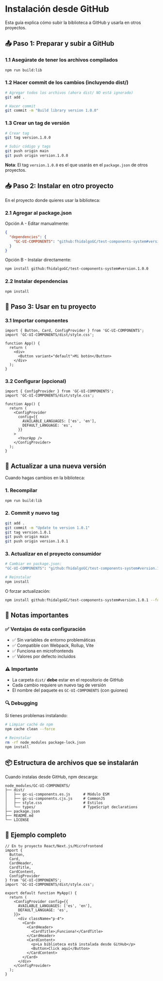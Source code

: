 # Instalación desde GitHub

Esta guía explica cómo subir la biblioteca a GitHub y usarla en otros proyectos.

## 📤 Paso 1: Preparar y subir a GitHub

### 1.1 Asegúrate de tener los archivos compilados
```bash
npm run build:lib
```

### 1.2 Hacer commit de los cambios (incluyendo dist/)
```bash
# Agregar todos los archivos (ahora dist/ NO está ignorado)
git add .

# Hacer commit
git commit -m "Build library version 1.0.0"
```

### 1.3 Crear un tag de versión
```bash
# Crear tag
git tag version.1.0.0

# Subir código y tags
git push origin main
git push origin version.1.0.0
```

**Nota**: El tag `version.1.0.0` es el que usarás en el `package.json` de otros proyectos.

## 📥 Paso 2: Instalar en otro proyecto

En el proyecto donde quieres usar la biblioteca:

### 2.1 Agregar al package.json

Opción A - Editar manualmente:
```json
{
  "dependencies": {
    "GC-UI-COMPONENTS": "github:fhidalgoGC/test-components-system#version.1.0.0"
  }
}
```

Opción B - Instalar directamente:
```bash
npm install github:fhidalgoGC/test-components-system#version.1.0.0
```

### 2.2 Instalar dependencias
```bash
npm install
```

## 🚀 Paso 3: Usar en tu proyecto

### 3.1 Importar componentes
```tsx
import { Button, Card, ConfigProvider } from 'GC-UI-COMPONENTS';
import 'GC-UI-COMPONENTS/dist/style.css';

function App() {
  return (
    <div>
      <Button variant="default">Mi botón</Button>
    </div>
  );
}
```

### 3.2 Configurar (opcional)
```tsx
import { ConfigProvider } from 'GC-UI-COMPONENTS';
import 'GC-UI-COMPONENTS/dist/style.css';

function App() {
  return (
    <ConfigProvider 
      config={{
        AVAILABLE_LANGUAGES: ['es', 'en'],
        DEFAULT_LANGUAGE: 'es',
      }}
    >
      <YourApp />
    </ConfigProvider>
  );
}
```

## 🔄 Actualizar a una nueva versión

Cuando hagas cambios en la biblioteca:

### 1. Recompilar
```bash
npm run build:lib
```

### 2. Commit y nuevo tag
```bash
git add .
git commit -m "Update to version 1.0.1"
git tag version.1.0.1
git push origin main
git push origin version.1.0.1
```

### 3. Actualizar en el proyecto consumidor
```bash
# Cambiar en package.json:
"GC-UI-COMPONENTS": "github:fhidalgoGC/test-components-system#version.1.0.1"

# Reinstalar
npm install
```

O forzar actualización:
```bash
npm install github:fhidalgoGC/test-components-system#version.1.0.1 --force
```

## 📝 Notas importantes

### ✅ Ventajas de esta configuración
- ✅ Sin variables de entorno problemáticas
- ✅ Compatible con Webpack, Rollup, Vite
- ✅ Funciona en microfrontends
- ✅ Valores por defecto incluidos

### ⚠️ Importante
- La carpeta `dist/` **debe** estar en el repositorio de GitHub
- Cada cambio requiere un nuevo tag de versión
- El nombre del paquete es `GC-UI-COMPONENTS` (con guiones)

### 🔍 Debugging

Si tienes problemas instalando:

```bash
# Limpiar caché de npm
npm cache clean --force

# Reinstalar
rm -rf node_modules package-lock.json
npm install
```

## 📦 Estructura de archivos que se instalarán

Cuando instalas desde GitHub, npm descarga:
```
node_modules/GC-UI-COMPONENTS/
├── dist/
│   ├── gc-ui-components.es.js      # Módulo ESM
│   ├── gc-ui-components.cjs.js     # CommonJS
│   ├── style.css                   # Estilos
│   └── types/                      # TypeScript declarations
├── package.json
├── README.md
└── LICENSE
```

## 🎯 Ejemplo completo

```tsx
// En tu proyecto React/Next.js/Microfrontend
import { 
  Button, 
  Card, 
  CardHeader, 
  CardTitle, 
  CardContent,
  ConfigProvider 
} from 'GC-UI-COMPONENTS';
import 'GC-UI-COMPONENTS/dist/style.css';

export default function MyApp() {
  return (
    <ConfigProvider config={{
      AVAILABLE_LANGUAGES: ['es', 'en'],
      DEFAULT_LANGUAGE: 'es',
    }}>
      <div className="p-4">
        <Card>
          <CardHeader>
            <CardTitle>¡Funciona!</CardTitle>
          </CardHeader>
          <CardContent>
            <p>La biblioteca está instalada desde GitHub</p>
            <Button>Click aquí</Button>
          </CardContent>
        </Card>
      </div>
    </ConfigProvider>
  );
}
```
